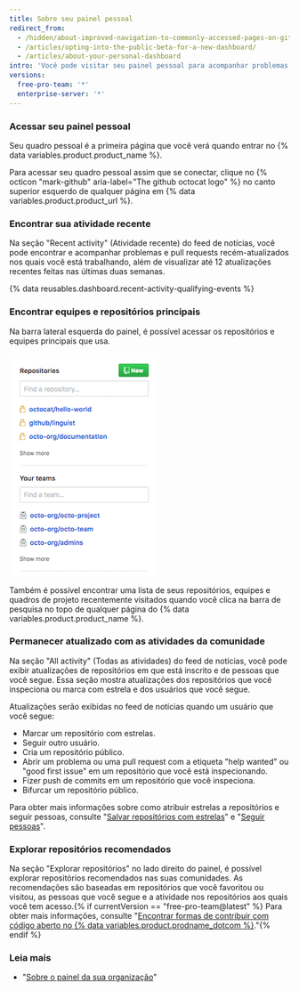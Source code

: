 ```yaml
---
title: Sobre seu painel pessoal
redirect_from:
  - /hidden/about-improved-navigation-to-commonly-accessed-pages-on-github/
  - /articles/opting-into-the-public-beta-for-a-new-dashboard/
  - /articles/about-your-personal-dashboard
intro: 'Você pode visitar seu painel pessoal para acompanhar problemas e pull requests nos quais está trabalhando ou seguindo, navegar para os repositórios principais e páginas de equipe, manter-se atualizado sobre atividades recentes nas organizações e nos repositórios em que está inscrito e explorar repositórios recomendados.'
versions:
  free-pro-team: '*'
  enterprise-server: '*'
---
```


### Acessar seu painel pessoal

Seu quadro pessoal é a primeira página que você verá quando entrar no {% data variables.product.product_name %}.

Para acessar seu quadro pessoal assim que se conectar, clique no {% octicon "mark-github" aria-label="The github octocat logo" %} no canto superior esquerdo de qualquer página em {% data variables.product.product_url %}.

### Encontrar sua atividade recente

Na seção "Recent activity" (Atividade recente) do feed de notícias, você pode encontrar e acompanhar problemas e pull requests recém-atualizados nos quais você está trabalhando, além de visualizar até 12 atualizações recentes feitas nas últimas duas semanas.

{% data reusables.dashboard.recent-activity-qualifying-events %}

### Encontrar equipes e repositórios principais

Na barra lateral esquerda do painel, é possível acessar os repositórios e equipes principais que usa.

![lista de repositórios e equipes de diferentes organizações](/assets/images/help/dashboard/repositories-and-teams-from-personal-dashboard.png)

Também é possível encontrar uma lista de seus repositórios, equipes e quadros de projeto recentemente visitados quando você clica na barra de pesquisa no topo de qualquer página do {% data variables.product.product_name %}.

### Permanecer atualizado com as atividades da comunidade

Na seção "All activity" (Todas as atividades) do feed de notícias, você pode exibir atualizações de repositórios em que está inscrito e de pessoas que você segue. Essa seção mostra atualizações dos repositórios que você inspeciona ou marca com estrela e dos usuários que você segue.

Atualizações serão exibidas no feed de notícias quando um usuário que você segue:
- Marcar um repositório com estrelas.
- Seguir outro usuário.
- Cria um repositório público.
- Abrir um problema ou uma pull request com a etiqueta "help wanted" ou "good first issue" em um repositório que você está inspecionando.
- Fizer push de commits em um repositório que você inspeciona.
- Bifurcar um repositório público.

Para obter mais informações sobre como atribuir estrelas a repositórios e seguir pessoas, consulte "[Salvar repositórios com estrelas](/articles/saving-repositories-with-stars/)" e "[Seguir pessoas](/articles/following-people)".

### Explorar repositórios recomendados

Na seção "Explorar repositórios" no lado direito do painel, é possível explorar repositórios recomendados nas suas comunidades. As recomendações são baseadas em repositórios que você favoritou ou visitou, as pessoas que você segue e a atividade nos repositórios aos quais você tem acesso.{% if currentVersion == "free-pro-team@latest" %} Para obter mais informações, consulte "[Encontrar formas de contribuir com código aberto no {% data variables.product.prodname_dotcom %}](/github/getting-started-with-github/finding-ways-to-contribute-to-open-source-on-github)."{% endif %}

### Leia mais

- "[Sobre o painel da sua organização](/articles/about-your-organization-dashboard)"
